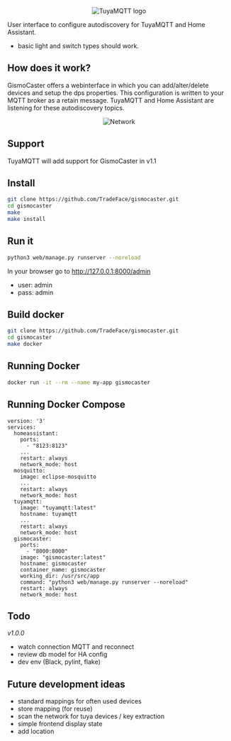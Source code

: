 
<p align="center"><img alt="TuyaMQTT logo" src="https://github.com/TradeFace/tuyamqtt/blob/development/docs/gismocaster_logo.png?raw=true"></p>
User interface to configure autodiscovery for TuyaMQTT and Home Assistant. 

- basic light and switch types should work. 

How does it work?
---------------
GismoCaster offers a webinterface in which you can add/alter/delete devices and setup the dps properties. This configuration is written to your MQTT broker as a retain message. 
TuyaMQTT and Home Assistant are listening for these autodiscovery topics. 

<p align="center"><img alt="Network" src="https://github.com/TradeFace/tuyamqtt/blob/development/docs/network_bg.png?raw=true"></p>

Support
------------
TuyaMQTT will add support for GismoCaster in v1.1

Install
------
```bash
git clone https://github.com/TradeFace/gismocaster.git
cd gismocaster
make
make install
```

Run it
--------------
```bash
python3 web/manage.py runserver --noreload
```
In your browser go to http://127.0.0.1:8000/admin

- user: admin
- pass: admin

Build docker
-------
```bash
git clone https://github.com/TradeFace/gismocaster.git
cd gismocaster
make docker
```

Running Docker
------------
```bash
docker run -it --rm --name my-app gismocaster
```

Running Docker Compose
-------------
```docker
version: '3'
services:
  homeassistant:
    ports: 
      - "8123:8123"
    ...
    restart: always
    network_mode: host
  mosquitto:
    image: eclipse-mosquitto
    ...
    restart: always
    network_mode: host
  tuyamqtt:
    image: "tuyamqtt:latest"
    hostname: tuyamqtt 
    ...
    restart: always
    network_mode: host
  gismocaster:
    ports: 
      - "8000:8000"
    image: "gismocaster:latest"
    hostname: gismocaster 
    container_name: gismocaster
    working_dir: /usr/src/app    
    command: "python3 web/manage.py runserver --noreload"
    restart: always
    network_mode: host
```


Todo
----
_v1.0.0_
- watch connection MQTT and reconnect
- review db model for HA config
- dev env (Black, pylint, flake)


Future development ideas
--------
- standard mappings for often used devices
- store mapping (for reuse)
- scan the network for tuya devices / key extraction
- simple frontend display state
- add location


